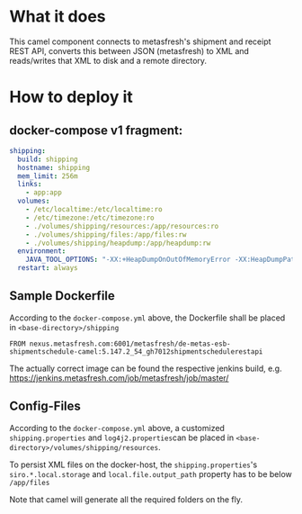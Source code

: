 # What it does

This camel component connects to metasfresh's shipment and receipt REST API, 
converts this between JSON (metasfresh) to XML and reads/writes that XML to disk and a remote directory.

# How to deploy it

## docker-compose v1 fragment:

```yml
shipping:
  build: shipping
  hostname: shipping
  mem_limit: 256m
  links:
    - app:app
  volumes:
    - /etc/localtime:/etc/localtime:ro
    - /etc/timezone:/etc/timezone:ro
    - ./volumes/shipping/resources:/app/resources:ro
    - ./volumes/shipping/files:/app/files:rw
    - ./volumes/shipping/heapdump:/app/heapdump:rw
  environment:
    JAVA_TOOL_OPTIONS: "-XX:+HeapDumpOnOutOfMemoryError -XX:HeapDumpPath=/app/heapdump -agentlib:jdwp=transport=dt_socket,server=y,suspend=n,address=8794"
  restart: always
```

## Sample Dockerfile

According to the `docker-compose.yml` above, the Dockerfile shall be placed in `<base-directory>/shipping`

```
FROM nexus.metasfresh.com:6001/metasfresh/de-metas-esb-shipmentschedule-camel:5.147.2_54_gh7012shipmentschedulerestapi
```

The actually correct image can be found the respective jenkins build, e.g. https://jenkins.metasfresh.com/job/metasfresh/job/master/

## Config-Files

According to the `docker-compose.yml` above, a customized `shipping.properties` and `log4j2.properties`can be placed in `<base-directory>/volumes/shipping/resources`.

To persist XML files on the docker-host, the `shipping.properties`'s `siro.*.local.storage` and `local.file.output_path` 
property has to be below `/app/files`

Note that camel will generate all the required folders on the fly.
